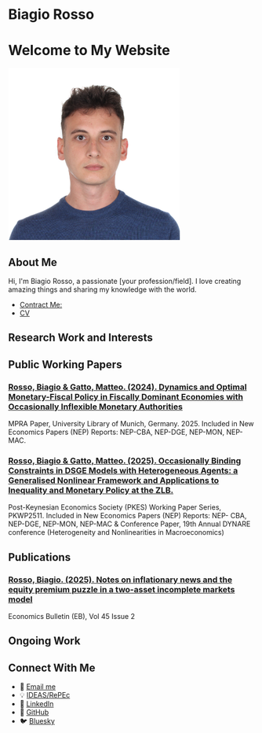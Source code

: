 # Biagio Rosso


# Welcome to My Website

<img src="assets/images/IMG_3345.jpg" alt="Description" style="width: 350px; height: auto;">

## About Me

Hi, I'm Biagio Rosso, a passionate [your profession/field]. I love creating amazing things and sharing my knowledge with the world.

- [Contract Me:](mailto:br421@cam.ac.uk)
- [CV](mailto:br421@cam.ac.uk)
  
## Research Work and Interests


## Public Working Papers

<div class="project-grid">
    <div class="project-card">
      <h3><a href="https://mpra.ub.uni-muenchen.de/125094/1/MPRA_paper_125094.pdf"> Rosso, Biagio & Gatto, Matteo. (2024). Dynamics and         Optimal Monetary-Fiscal Policy in Fiscally Dominant Economies with Occasionally Inflexible Monetary Authorities</a></h3>
      <p> MPRA Paper, University Library of Munich, Germany. 2025. Included in New Economics Papers (NEP) Reports: NEP-CBA,
      NEP-DGE, NEP-MON, NEP-MAC.</p>
    </div>
    <div class="project-card">
      <h3><a href="https://postkeynesian.net/media/working-papers/PKWP2511.pdf"> Rosso, Biagio & Gatto, Matteo. (2025). Occasionally         Binding Constraints in DSGE Models with Heterogeneous Agents: a Generalised Nonlinear Framework and Applications to Inequality           and Monetary Policy at the ZLB.</a></h3>
      <p> Post-Keynesian Economics Society (PKES) Working Paper Series, PKWP2511. Included in New Economics Papers (NEP) Reports: NEP-          CBA, NEP-DGE, NEP-MON, NEP-MAC & Conference Paper, 19th Annual DYNARE conference (Heterogeneity and Nonlinearities in                    Macroeconomics)</p>
    </div>
</div>

## Publications

<div class="project-grid">
    <div class="project-card">
    <div class="project-card">
      <h3><a href="http://www.accessecon.com/Pubs/EB/2025/Volume45/EB-25-V45-I2-P86.pdf"> Rosso, Biagio. (2025). Notes on inflationary         news and the equity premium puzzle in a two-asset incomplete markets model</a></h3>
      <p> Economics Bulletin (EB), Vol 45 Issue 2 </p>
    </div>
</div>

## Ongoing Work


## Connect With Me

- 📧 [Email me](mailto:br421@cam.ac.uk)
- 💡 [IDEAS/RePEc](https://ideas.repec.org/f/pro1398.html)
- 💼 [LinkedIn](https://uk.linkedin.com/in/biagio-rosso)
- 🐙 [GitHub](https://github.com/BiagioR)
- 🐦 [Bluesky](https://bsky.app/profile/biagiorosso.bsky.social)



